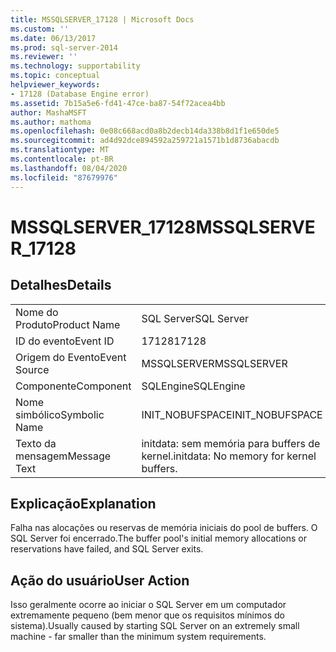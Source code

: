 ```yaml
---
title: MSSQLSERVER_17128 | Microsoft Docs
ms.custom: ''
ms.date: 06/13/2017
ms.prod: sql-server-2014
ms.reviewer: ''
ms.technology: supportability
ms.topic: conceptual
helpviewer_keywords:
- 17128 (Database Engine error)
ms.assetid: 7b15a5e6-fd41-47ce-ba87-54f72acea4bb
author: MashaMSFT
ms.author: mathoma
ms.openlocfilehash: 0e08c668acd0a8b2decb14da338b8d1f1e650de5
ms.sourcegitcommit: ad4d92dce894592a259721a1571b1d8736abacdb
ms.translationtype: MT
ms.contentlocale: pt-BR
ms.lasthandoff: 08/04/2020
ms.locfileid: "87679976"
---
```

# <a name="mssqlserver_17128"></a><span data-ttu-id="d1794-102">MSSQLSERVER_17128</span><span class="sxs-lookup"><span data-stu-id="d1794-102">MSSQLSERVER_17128</span></span>
    
## <a name="details"></a><span data-ttu-id="d1794-103">Detalhes</span><span class="sxs-lookup"><span data-stu-id="d1794-103">Details</span></span>  
  
|||  
|-|-|  
|<span data-ttu-id="d1794-104">Nome do Produto</span><span class="sxs-lookup"><span data-stu-id="d1794-104">Product Name</span></span>|<span data-ttu-id="d1794-105">SQL Server</span><span class="sxs-lookup"><span data-stu-id="d1794-105">SQL Server</span></span>|  
|<span data-ttu-id="d1794-106">ID do evento</span><span class="sxs-lookup"><span data-stu-id="d1794-106">Event ID</span></span>|<span data-ttu-id="d1794-107">17128</span><span class="sxs-lookup"><span data-stu-id="d1794-107">17128</span></span>|  
|<span data-ttu-id="d1794-108">Origem do Evento</span><span class="sxs-lookup"><span data-stu-id="d1794-108">Event Source</span></span>|<span data-ttu-id="d1794-109">MSSQLSERVER</span><span class="sxs-lookup"><span data-stu-id="d1794-109">MSSQLSERVER</span></span>|  
|<span data-ttu-id="d1794-110">Componente</span><span class="sxs-lookup"><span data-stu-id="d1794-110">Component</span></span>|<span data-ttu-id="d1794-111">SQLEngine</span><span class="sxs-lookup"><span data-stu-id="d1794-111">SQLEngine</span></span>|  
|<span data-ttu-id="d1794-112">Nome simbólico</span><span class="sxs-lookup"><span data-stu-id="d1794-112">Symbolic Name</span></span>|<span data-ttu-id="d1794-113">INIT_NOBUFSPACE</span><span class="sxs-lookup"><span data-stu-id="d1794-113">INIT_NOBUFSPACE</span></span>|  
|<span data-ttu-id="d1794-114">Texto da mensagem</span><span class="sxs-lookup"><span data-stu-id="d1794-114">Message Text</span></span>|<span data-ttu-id="d1794-115">initdata: sem memória para buffers de kernel.</span><span class="sxs-lookup"><span data-stu-id="d1794-115">initdata: No memory for kernel buffers.</span></span>|  
  
## <a name="explanation"></a><span data-ttu-id="d1794-116">Explicação</span><span class="sxs-lookup"><span data-stu-id="d1794-116">Explanation</span></span>  
 <span data-ttu-id="d1794-117">Falha nas alocações ou reservas de memória iniciais do pool de buffers. O SQL Server foi encerrado.</span><span class="sxs-lookup"><span data-stu-id="d1794-117">The buffer pool's initial memory allocations or reservations have failed, and SQL Server exits.</span></span>  
  
## <a name="user-action"></a><span data-ttu-id="d1794-118">Ação do usuário</span><span class="sxs-lookup"><span data-stu-id="d1794-118">User Action</span></span>  
 <span data-ttu-id="d1794-119">Isso geralmente ocorre ao iniciar o SQL Server em um computador extremamente pequeno (bem menor que os requisitos mínimos do sistema).</span><span class="sxs-lookup"><span data-stu-id="d1794-119">Usually caused by starting SQL Server on an extremely small machine - far smaller than the minimum system requirements.</span></span>  
  
  
